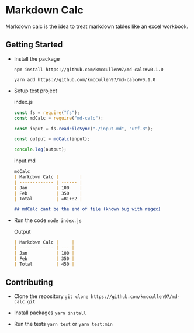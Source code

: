 # Markdown Calc

Markdown calc is the idea to treat markdown tables like an excel workbook.

## Getting Started

- Install the package

  `npm install https://github.com/kmccullen97/md-calc#v0.1.0`

  `yarn add https://github.com/kmccullen97/md-calc#v0.1.0`

- Setup test project

  index.js

  ```js
  const fs = require("fs");
  const mdCalc = require("md-calc");

  const input = fs.readFileSync("./input.md", "utf-8");

  const output = mdCalc(input);

  console.log(output);
  ```

  input.md

  ```md
  mdCalc
  | Markdown Calc |        |
  | ------------- | ------ |
  | Jan           | 100    |
  | Feb           | 350    |
  | Total         | =B1+B2 |

  ## mdCalc cant be the end of file (known bug with regex)
  ```

- Run the code
  `node index.js`

  Output

  ```md
  | Markdown Calc |     |
  | ------------- | --- |
  | Jan           | 100 |
  | Feb           | 350 |
  | Total         | 450 |
  ```

## Contributing

- Clone the repository
  `git clone https://github.com/kmccullen97/md-calc.git`

- Install packages
  `yarn install`

- Run the tests
  `yarn test` or `yarn test:min`
